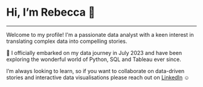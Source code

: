 # Hi, I’m Rebecca 👋
***

Welcome to my profile! I'm a passionate data analyst with a keen interest in translating complex data into compelling stories.

🌱 I officially embarked on my data journey in July 2023 and have been exploring the wonderful world of Python, SQL and Tableau ever since.

I’m always looking to learn, so if you want to collaborate on data-driven stories and interactive data visualisations please reach out on [LinkedIn](https://www.linkedin.com/in/rebecca-chu-2103/) ☺️

<!---
chubecca21/chubecca21 is a ✨ special ✨ repository because its `README.md` (this file) appears on your GitHub profile.
You can click the Preview link to take a look at your changes.
--->
